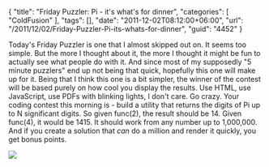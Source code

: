 {
	"title": "Friday Puzzler: Pi - it's what's for dinner",
	"categories": [
		"ColdFusion"
	],
	"tags": [],
	"date": "2011-12-02T08:12:00+06:00",
	"url": "/2011/12/02/Friday-Puzzler-Pi-its-whats-for-dinner",
	"guid": "4452"
}

Today's Friday Puzzler is one that I almost skipped out on. It seems too simple. But the more I thought about it, the more I thought it might be fun to actually see what people do with it. And since most of my supposedly "5 minute puzzlers" end up not being that quick, hopefully this one will make up for it. Being that I think this one is a bit simpler, the winner of the contest will be based purely on how cool you display the results. Use HTML, use JavaScript, use PDFs with blinking lights, I don't care. Go crazy. Your coding contest this morning is - build a utility that returns the digits of Pi up to N significant digits. So given func(2), the result should be 14. Given func(4), it would be 1415. It should work from any number up to 1,000,000. And if you create a solution that <i>can</i> do a million and render it quickly, you get bonus points.

<img src="http://static.raymondcamden.com/images/pi.jpg" />